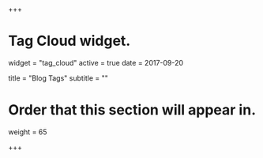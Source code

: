+++
# Tag Cloud widget.
widget = "tag_cloud"
active = true
date = 2017-09-20

title = "Blog Tags"
subtitle = ""

# Order that this section will appear in.
weight = 65

+++
